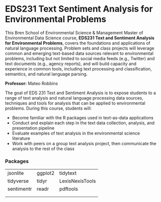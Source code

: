 # EDS231 Text Sentiment Analysis for Environmental Problems

This Bren School of Environmental Science & Management Master of Environmental Data Science course, **EDS231 Text and Sentiment Analysis for Environmental Problems**, covers the foundations and applications of natural language processing. Problem sets and class projects will leverage common and emerging text-based data sources relevant to environmental problems, including but not limited to social media feeds (e.g., Twitter) and text documents (e.g., agency reports), and will build capacity and experience in common tools, including text processing and classification, semantics, and natural language parsing.

**Professor:** Mateo Robbins 

The goal of EDS 231 Text and Sentiment Analysis is to expose students to a range of text analysis and natural language processing data sources, techniques and tools for analysis that can be applied to environmental problems. During this course, students will:

- Become familiar with the R packages used in text-as-data applications
- Conduct and explain each step in the text data collection, analysis, and presentation pipeline
- Evaluate examples of text analysis in the environmental science literature
- Work with peers on a group text analysis project, then communicate the analysis to the rest of the class

### Packages

|            |            |                |
| ---------- | -----------| ---------------|
| jsonlite   | ggplot2    | tidytext       | 
| tidyverse  | tidyr      | LexisNexisTools|
| sentimentr | readr      | pdftools       |
|            |            |                |
|            |            |                |

